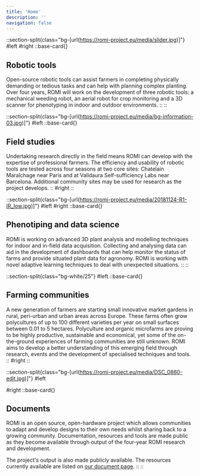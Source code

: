 ```yaml
---
title: 'Home'
description: ''
navigation: false
---
```


::section-split{class="bg-[url(https://romi-project.eu/media/slider.jpg)]"}
#left
#right
  ::base-card{}
  ## Robotic tools

  Open-source robotic tools can assist farmers in completing physically demanding or tedious tasks and can help with planning complex planting. Over four years, ROMI will work on the development of three robotic tools: a mechanical weeding robot, an aerial robot for crop monitoring and a 3D scanner for phenotyping in indoor and outdoor environments.
  ::
::

::section-split{class="bg-[url(https://romi-project.eu/media/bg-information-03.jpg)]"}
#left
  ::base-card{}
  ## Field studies

  Undertaking research directly in the field means ROMI can develop with the expertise of professional farmers. The efficiency and usability of robotic tools are tested across four seasons at two core sites: Chatelain Maraîchage near Paris and at Valldaura Self-sufficiency Labs near Barcelona. Additional community sites may be used for research as the project develops.
  ::
#right
::

::section-split{class="bg-[url(https://romi-project.eu/media/20181124-R1-IR_low.jpg)]"}
#left
#right
  ::base-card{}
  ## Phenotiping and data science

  ROMI is working on advanced 3D plant analysis and modelling techniques for indoor and in-field data acquisition. Collecting and analysing data can aid in the development of dashboards that can help monitor the status of farms and provide situated plant data for agronomy. ROMI is working with novel adaptive learning techniques to deal with unexpected situations.
  ::
::

::section-split{class="bg-white/25"}
#left
  ::base-card{}
  ## Farming communities

  A new generation of farmers are starting small innovative market gardens in rural, peri-urban and urban areas across Europe. These farms often grow polycultures of up to 100 different varieties per year on small surfaces between 0.01 to 5 hectares. Polyculture and organic microfarms are proving to be highly productive, sustainable and economical, yet some of the on-the-ground experiences of farming communities are still unknown. ROMI aims to develop a better understanding of this emerging field through research, events and the development of specialised techniques and tools.
  ::
#right
::

::section-split{class="bg-[url(https://romi-project.eu/media/DSC_0860-edit.jpg)]"}
#left
<!-- ![dashboard screenshot](https://media.romi-project.eu/romi-web/media/farmers-dashboard-1200x635.png) -->
#right
  ::base-card{}
  ## Documents

  ROMI is an open source, open-hardware project which allows communities to adapt and develop designs to their own needs whilst sharing back to a growing community. Documentation, resources and tools are made public as they become available through output of the four-year ROMI research and development.
  
  The project's output is also made publicly available. The resources currently available are listed on [our document page](/documents).
  ::
::
